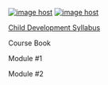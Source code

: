 <a href="https://imgbox.com/bbZzEPtk" target="_blank"><img src="https://images2.imgbox.com/01/2e/bbZzEPtk_o.png" alt="image host"/></a>
<a href="https://imgbox.com/GDq1v4IH" target="_blank"><img src="https://images2.imgbox.com/3c/07/GDq1v4IH_o.jpg" alt="image host"/></a>

<a href="https://yadi.sk/i/ZP3ufK5zGbtpRA">Child Development Syllabus</a>

Course Book

Module #1

Module #2
